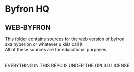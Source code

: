 # Byfron HQ
## WEB-BYFRON
This folder contains sources for the web version of byfron<br>
aka hyperion or whatever u kids call it<br>
All of these sources are for educational purposes.
<br><br><br>
EVERYTHING IN THIS REPO IS UNDER THE GPL3.0 LICENSE
